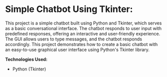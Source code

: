 # Simple Chatbot Using Tkinter:
This project is a simple chatbot built using Python and Tkinter, which serves as a basic conversational interface. The chatbot responds to user input with predefined responses, offering an interactive and user-friendly experience. The GUI allows users to type messages, and the chatbot responds accordingly. This project demonstrates how to create a basic chatbot with an easy-to-use graphical user interface using Python's Tkinter library.


**Technologies Used:**
- Python (Tkinter)


